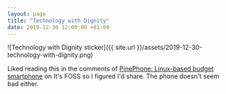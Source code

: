 ```yaml
---
layout: page
title: "Technology with Dignity"
date: 2019-12-30 12:00:00 +01:00
---
```


![Technology with Dignity sticker]({{ site.url }}/assets/2019-12-30-technology-with-dignity.png)

Liked reading this in the comments of [PinePhone: Linux-based budget smartphone](https://itsfoss.com/pinephone/) on It's FOSS so I figured I'd share. The phone doesn't seem bad either.
